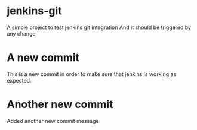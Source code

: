# jenkins-git

A simple project to test jenkins git integration
And it should be triggered by any change

# A new commit

This is a new commit in order to make sure that jenkins is working as expected.

# Another new commit

Added another new commit message
